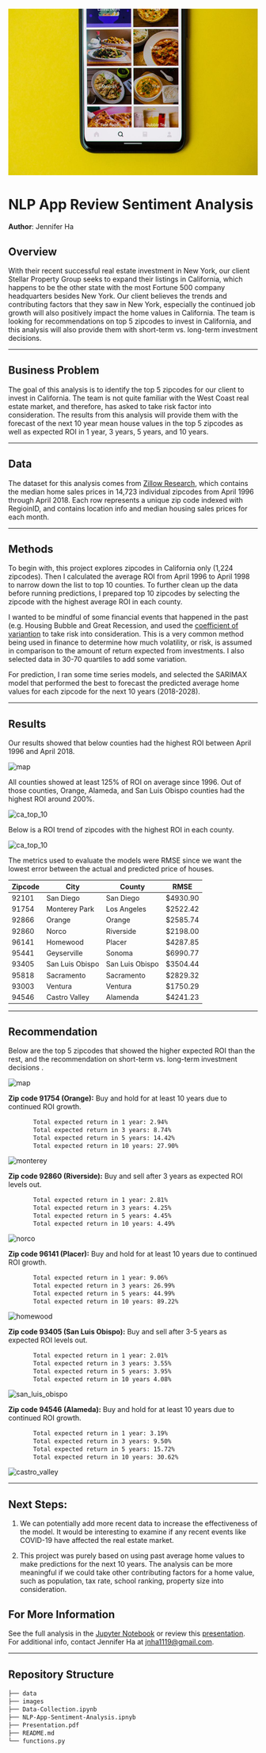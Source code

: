 ![cover](./images/uber-eats-decade-review-2948.jpeg)

# NLP App Review Sentiment Analysis
**Author**: Jennifer Ha

## Overview
With their recent successful real estate investment in New York, our client Stellar Property Group seeks to expand their listings in California, which happens to be the other state with the most Fortune 500 company headquarters besides New York. Our client believes the trends and contributing factors that they saw in New York, especially the continued job growth will also positively impact the home values in California. The team is looking for recommendations on top 5 zipcodes to invest in California, and this analysis will also provide them with short-term vs. long-term investment decisions.
***
## Business Problem
The goal of this analysis is to identify the top 5 zipcodes for our client to invest in California. The team is not quite familiar with the West Coast real estate market, and therefore, has asked to take risk factor into consideration. The results from this analysis will provide them with the forecast of the next 10 year mean house values in the top 5 zipcodes as well as expected ROI in 1 year, 3 years, 5 years, and 10 years. 
***
## Data
The dataset for this analysis comes from [Zillow Research](https://www.zillow.com/research/data/), which contains the median home sales prices in 14,723 individual zipcodes from April 1996 through April 2018. Each row represents a unique zip code indexed with RegioinID, and contains location info and median housing sales prices for each month.

***
## Methods
To begin with, this project explores zipcodes in California only (1,224 zipcodes). Then I calculated the average ROI from April 1996 to April 1998 to narrow down the list to top 10 counties. To further clean up the data before running predictions, I prepared top 10 zipcodes by selecting the zipcode with the highest average ROI in each county.

I wanted to be mindful of some financial events that happened in the past (e.g. Housing Bubble and Great Recession, and used the [coefficient of variantion](https://www.investopedia.com/terms/c/coefficientofvariation.asp) to take risk into consideration. This is a very common method being used in finance to determine how much volatility, or risk, is assumed in comparison to the amount of return expected from investments. I also selected data in 30-70 quartiles to add some variation.

For prediction, I ran some time series models, and selected the SARIMAX model that performed the best to forecast the predicted average home values for each zipcode for the next 10 years (2018-2028).
***
## Results
Our results showed that below counties had the highest ROI between April 1996 and April 2018.

![map](./images/map1.png) 

All counties showed at least 125% of ROI on average since 1996. Out of those counties, Orange, Alameda, and San Luis Obispo counties had the highest ROI around 200%.

![ca_top_10](./images/ca_top10_counties.png)

Below is a ROI trend of zipcodes with the highest ROI in each county.

![ca_top_10](./images/roi_trend.png)

The metrics used to evaluate the models were RMSE since we want the lowest error between the actual and predicted price of houses. 

| Zipcode | City          | County         | RMSE 
| --------| ------------- | -------------- | ---- 
| 92101 | San Diego       | San Diego      | $4930.90 
| 91754 | Monterey Park   | Los Angeles    | $2522.42
| 92866 | Orange          |Orange          | $2585.74
| 92860 | Norco           |Riverside       | $2198.00
| 96141 | Homewood        | Placer         | $4287.85
| 95441 | Geyserville     | Sonoma         | $6990.77
| 93405 | San Luis Obispo |San Luis Obispo | $3504.44
| 95818 | Sacramento      | Sacramento     | $2829.32
| 93003 | Ventura         | Ventura        | $1750.29
| 94546 | Castro Valley   | Alamenda       | $4241.23 

***
## Recommendation
Below are the top 5 zipcodes that showed the higher expected ROI than the rest, and the recommendation on short-term vs. long-term investment decisions .

![map](./images/map2.png) 

**Zip code 91754 (Orange):** Buy and hold for at least 10 years due to 
continued ROI growth.

           Total expected return in 1 year: 2.94%
           Total expected return in 3 years: 8.74%
           Total expected return in 5 years: 14.42%
           Total expected return in 10 years: 27.90%
![monterey](./images/monterey_park.png)                                  
                                
**Zip code 92860 (Riverside):** Buy and sell after 3 years as expected ROI levels out.

           Total expected return in 1 year: 2.81%
           Total expected return in 3 years: 4.25%
           Total expected return in 5 years: 4.45%
           Total expected return in 10 years: 4.49% 
![norco](./images/norco.png)                                           
                                  
**Zip code 96141 (Placer):** Buy and hold for at least 10 years due to 
continued ROI growth.

           Total expected return in 1 year: 9.06%
           Total expected return in 3 years: 26.99%
           Total expected return in 5 years: 44.99%
           Total expected return in 10 years: 89.22%
 ![homewood](./images/homewood.png)         

**Zip code 93405 (San Luis Obispo):** Buy and sell after 3-5 years as expected ROI levels out.

           Total expected return in 1 year: 2.01%
           Total expected return in 3 years: 3.55%
           Total expected return in 5 years: 3.95%
           Total expected return in 10 years 4.08%
 ![san_luis_obispo](./images/san_luis_obispo.png) 

**Zip code 94546 (Alameda):** Buy and hold for at least 10 years due to 
continued ROI growth.

           Total expected return in 1 year: 3.19%
           Total expected return in 3 years: 9.50%
           Total expected return in 5 years: 15.72%
           Total expected return in 10 years: 30.62%
 ![castro_valley](./images/castro_valley.png) 

***
## Next Steps:
1. We can potentially add more recent data to increase the effectiveness of the model. It would be interesting to examine if any recent events like COVID-19 have affected the real estate market.

2. This project was purely based on using past average home values to make predictions for the next 10 years. The analysis can be more meaningful if we could take other contributing factors for a home value, such as population, tax rate, school ranking, property size into consideration.


## For More Information
See the full analysis in the [Jupyter Notebook](https://github.com/jennifernha/NLP-App-Reviews-Sentiment-Analysis/blob/main/NLP-App-Sentiment-Analysis.ipynb) or review this [presentation](https://github.com/jennifernha/NLP-App-Reviews-Sentiment-Analysis/blob/main/Presentation.pdf). For additional info, contact Jennifer Ha at jnha1119@gmail.com.
***
## Repository Structure
```
├── data
├── images 
├── Data-Collection.ipynb  
├── NLP-App-Sentiment-Analysis.ipnyb                        
├── Presentation.pdf
├── README.md             
└── functions.py